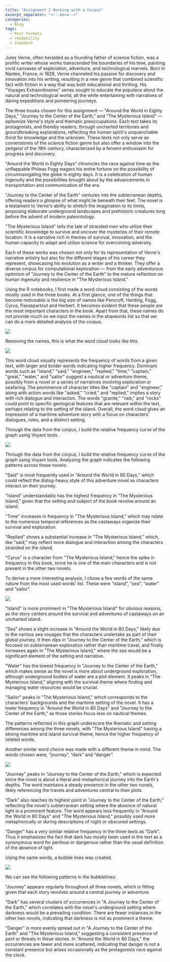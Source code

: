 ```yaml
---
title: "Assignment 2 Working with a Corpus"
excerpt_separator: "<!--more-->"
categories:
  - Blog
tags:
  - Post Formats
  - readability
  - standard
---
```


Jules Verne, often heralded as a founding father of science fiction, was a prolific writer whose works transcended the boundaries of his time, painting vivid canvases of exploration, adventure, and technological marvels. Born in Nantes, France, in 1828, Verne channeled his passion for discovery and innovation into his writing, resulting in a new genre that combined scientific fact with fiction in a way that was both educational and thrilling. His "Voyages Extraordinaires" series sought to educate the populace about the natural and technological world, all the while entertaining with narratives of daring expeditions and pioneering journeys.

The three books chosen for this assignment — "Around the World in Eighty Days," "Journey to the Center of the Earth," and "The Mysterious Island" — epitomize Verne's style and thematic preoccupations. Each text takes its protagonists, and thereby readers, through uncharted territories and groundbreaking explorations, reflecting the human spirit's unquenchable thirst for knowledge and the unknown. These texts not only serve as cornerstones of the science fiction genre but also offer a window into the zeitgeist of the 19th century, characterized by a fervent enthusiasm for progress and discovery.

"Around the World in Eighty Days" chronicles the race against time as the unflappable Phileas Fogg wagers his entire fortune on the possibility of circumnavigating the globe in eighty days. It is a celebration of human ingenuity and the possibilities brought about by the advancements in transportation and communication of the era.

"Journey to the Center of the Earth" ventures into the subterranean depths, offering readers a glimpse of what might lie beneath their feet. The novel is a testament to Verne's ability to stretch the imagination to its limits, proposing elaborate underground landscapes and prehistoric creatures long before the advent of modern paleontology.

"The Mysterious Island" tells the tale of stranded men who utilize their scientific knowledge to survive and uncover the mysteries of their remote location. It is a narrative rich in themes of survival, innovation, and the human capacity to adapt and utilize science for overcoming adversity.

Each of these works was chosen not only for its representation of Verne's narrative artistry but also for the different stages of his career they represent, showcasing his evolution as a writer and a thinker. They offer a diverse corpus for computational exploration — from the early adventurous optimism of "Journey to the Center of the Earth" to the mature reflection on human ingenuity and resilience in "The Mysterious Island."

Using the R notebooks, I first made a word cloud consisting of the words mostly used in the three books. At a first glance, one of the things that become noticeable is the big size of names like Pencroft, Harding, Fogg, Cyrus, Passepartout and  Herbert. It becomes evident that these people are the most important characters in the book. Apart from that, these names do not provide much so we input the names in the stopwords list so that we can do a more detailed analysis of the corpus.

<img src="/assets/images/R_wordcloud.png" style="zoom:100%"/>

Removing the names, this is what the word cloud looks like this. 

<img src="/assets/images/wordcloud_2.png" style="zoom:100%"/>


This word cloud visually represents the frequency of words from a given text, with larger and bolder words indicating higher frequency. Dominant words such as "island," "said," "engineer," "replied," "time," "captain," "great," "water," and "sailor" suggest a nautical or adventure theme, possibly from a novel or a series of narratives involving exploration or seafaring. The prominence of character titles like "captain" and "engineer," along with action words like "asked," "cried," and "replied," implies a story with rich dialogue and interaction. The words "granite," "neb," and "rocks" could point to specific geological features that are relevant within the text, perhaps relating to the setting of the island. Overall, the word cloud gives an impression of a maritime adventure story with a focus on characters' dialogues, roles, and a distinct setting.

Through the data from the corpus, I build the relative frequency curve of the graph using Voyant tools.

<img src="/assets/images/graph1.png" style="zoom:100%"/>

Through the data from the corpus, I build the relative frequency curve of the graph using Voyant tools. Analyzing the graph indicates the following patterns across these novels:

"Said" is most frequently used in "Around the World in 80 Days," which could reflect the dialog-heavy style of this adventure novel as characters interact on their journey.

"Island" understandably has the highest frequency in "The Mysterious Island," given that the setting and subject of the book revolve around an island.

"Time" increases in frequency in "The Mysterious Island," which may relate to the numerous temporal references as the castaways organize their survival and exploration.

"Replied" shows a substantial increase in "The Mysterious Island," which, like "said," may reflect more dialogue and interaction among the characters stranded on the island.

"Cyrus" is a character from "The Mysterious Island," hence the spike in frequency in this book, since he is one of the main characters and is not present in the other two novels.

To derive a more interesting analysis, I chose a few words of the same nature from the most used words’ list. These were “island”, “sea”, “water” and “sailor”. 

<img src="/assets/images/graph2.png" style="zoom:100%"/>

“Island" is more prominent in "The Mysterious Island" for obvious reasons, as the story centers around the survival and adventures of castaways on an uncharted island.

"Sea" shows a slight increase in "Around the World in 80 Days," likely due to the various sea voyages that the characters undertake as part of their global journey. It then dips in "Journey to the Center of the Earth," which is focused on subterranean exploration rather than maritime travel, and finally increases again in "The Mysterious Island," where the sea would be a significant element of the setting and narrative.

"Water" has the lowest frequency in "Journey to the Center of the Earth," which makes sense as the novel is more about underground exploration, although underground bodies of water are a plot element. It peaks in "The Mysterious Island," aligning with the survival theme where finding and managing water resources would be crucial.

"Sailor" peaks in "The Mysterious Island," which corresponds to the characters' backgrounds and the maritime setting of the novel. It has a lower frequency in "Around the World in 80 Days" and "Journey to the Center of the Earth," as those stories focus less on nautical themes.

The patterns reflected in this graph underscore the thematic and setting differences among the three novels, with "The Mysterious Island" having a strong maritime and island survival theme, hence the higher frequency of related words.

Another similar word choice was made with a different theme in mind. The words chosen were, “journey”, “dark” and “danger”. 

<img src="/assets/images/Graph3.png" style="zoom:100%"/>


"Journey" peaks in "Journey to the Center of the Earth," which is expected since the novel is about a literal and metaphorical journey into the Earth's depths. The word maintains a steady presence in the other two novels, likely referencing the travels and adventures central to their plots.

"Dark" also reaches its highest point in "Journey to the Center of the Earth," reflecting the novel's subterranean setting where the absence of natural light is a prominent feature. The word appears less frequently in "Around the World in 80 Days" and "The Mysterious Island," possibly used more metaphorically or during descriptions of night or obscured settings.

“Danger” has a very similar relative frequency in the three texts as “Dark”. Thus it emphasizes the fact that dark has mostly been used in the text as a synonymous word for perilous or dangerous rather than the usual definition of the absence of light. 

Using the same words, a bubble lines was created.

<img src="/assets/images/graph4.png" style="zoom:100%"/>

We can see the following patterns in the bubblelines:

"Journey" appears regularly throughout all three novels, which is fitting given that each story revolves around a central journey or adventure.

"Dark" has several clusters of occurrences in "A Journey to the Center of the Earth," which correlates with the novel's underground setting where darkness would be a prevailing condition. There are fewer instances in the other two novels, indicating that darkness is not as prominent a theme.

"Danger" is more evenly spread out in "A Journey to the Center of the Earth" and "The Mysterious Island," suggesting a consistent presence of peril or threats in these stories. In "Around the World in 80 Days," the occurrences are fewer and more scattered, indicating that danger is not a constant presence but arises occasionally as the protagonists race against the clock.


